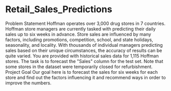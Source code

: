 # Retail_Sales_Predictions
Problem Statement
Hoffman operates over 3,000 drug stores in 7 countries. Hoffman store managers are currently tasked with predicting their daily sales up to six weeks in advance. Store sales are influenced by many factors, including promotions, competition, school, and state holidays, seasonality, and locality. With thousands of individual managers predicting sales based on their unique circumstances, the accuracy of results can be quite varied.
You are provided with historical sales data for 1,115 Hoffman stores. The task is to forecast the "Sales" column for the test set. Note that some stores in the dataset were temporarily closed for refurbishment.
Project Goal
Our goal here is to forecast the sales for six weeks for each store and find out the factors influencing it and recommend ways in order to improve the numbers.


